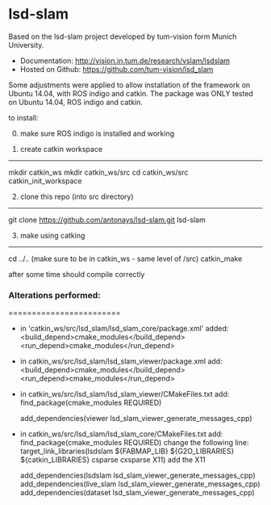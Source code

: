 # lsd-slam


Based on the lsd-slam project developed by tum-vision form Munich University.
* Documentation: http://vision.in.tum.de/research/vslam/lsdslam
* Hosted on Github: https://github.com/tum-vision/lsd_slam

Some adjustments were applied to allow installation of the framework on Ubuntu 14.04, with ROS indigo and catkin.
The package was ONLY tested on Ubuntu 14.04, ROS indigo and catkin.

to install:

0) make sure ROS indigo is installed and working

1) create catkin workspace 
-----------------------------
   mkdir catkin_ws
   mkdir catkin_ws/src
   cd catkin_ws/src
   catkin_init_workspace

2) clone this repo (into src directory)
-----------------------------
   git clone https://github.com/antonays/lsd-slam.git lsd-slam
   
3) make using catking
-----------------------------
   cd ../.. (make sure to be in catkin_ws - same level of /src)
   catkin_make
   
after some time should compile correctly

### Alterations performed:
========================
* in 'catkin_ws/src/lsd_slam/lsd_slam_core/package.xml'  added:
	<build_depend>cmake_modules</build_depend>
	<run_depend>cmake_modules</run_depend> 

* in catkin_ws/src/lsd_slam/lsd_slam_viewer/package.xml  add:
	<build_depend>cmake_modules</build_depend>
	<run_depend>cmake_modules</run_depend> 
	
* in catkin_ws/src/lsd_slam/lsd_slam_viewer/CMakeFiles.txt  add:
	find_package(cmake_modules REQUIRED)
	
	add_dependencies(viewer lsd_slam_viewer_generate_messages_cpp)

* in catkin_ws/src/lsd_slam/lsd_slam_core/CMakeFiles.txt  add:
	find_package(cmake_modules REQUIRED)
	change the following line:
	target_link_libraries(lsdslam ${FABMAP_LIB} ${G2O_LIBRARIES} ${catkin_LIBRARIES} csparse cxsparse X11) 
	add the X11
	
	add_dependencies(lsdslam lsd_slam_viewer_generate_messages_cpp)
	add_dependencies(live_slam lsd_slam_viewer_generate_messages_cpp)
	add_dependencies(dataset lsd_slam_viewer_generate_messages_cpp)


